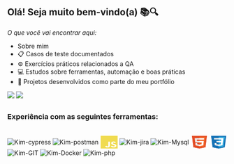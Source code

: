 ## Olá! Seja muito bem-vindo(a) 📚🔍
*O que você vai encontrar aqui:*
- Sobre mim
- 📋 Casos de teste documentados
- ⚙️ Exercícios práticos relacionados a QA
- 💻 Estudos sobre ferramentas, automação e boas práticas
- 📂 Projetos desenvolvidos como parte do meu portfólio

<div> 
  <a href = "mailto:kimberllys.amaral@gmail.com"><img src="https://img.shields.io/badge/-Gmail-%23333?style=for-the-badge&logo=gmail&logoColor=white" target="_blank"></a>
  <a href="https://www.linkedin.com/in/kimberllyamaral" target="_blank"><img src="https://img.shields.io/badge/-LinkedIn-%230077B5?style=for-the-badge&logo=linkedin&logoColor=white" target="_blank"></a> 
</div>
  
 ## 
 ### Experiência com as seguintes ferramentas:
<div style="display: inline_block"><br>

  <img align="center" alt="Kim-cypress" height="100" width="110" src="https://cdn.jsdelivr.net/gh/devicons/devicon@latest/icons/cypressio/cypressio-original-wordmark.svg" />

  <img align="center" alt="Kim-postman" height="100" width="110" src="https://cdn.jsdelivr.net/gh/devicons/devicon@latest/icons/postman/postman-original-wordmark.svg" />

  <img align="center" alt="Kim-Js" height="30" width="40" src="https://raw.githubusercontent.com/devicons/devicon/master/icons/javascript/javascript-plain.svg">

  <img align="center" alt="Kim-jira" height="30" width="40" src="https://cdn.jsdelivr.net/gh/devicons/devicon@latest/icons/jira/jira-original-wordmark.svg" />

  <img align="center" alt="Kim-Mysql" height="100" width="110" src="https://cdn.jsdelivr.net/gh/devicons/devicon/icons/mysql/mysql-original-wordmark.svg" />

  <img align="center" alt="Kim-HTML" height="30" width="40" src="https://raw.githubusercontent.com/devicons/devicon/master/icons/html5/html5-original.svg">
  
  <img align="center" alt="Kim-CSS" height="30" width="40" src="https://raw.githubusercontent.com/devicons/devicon/master/icons/css3/css3-original.svg">
  
  <img align="center" alt="Kim-GIT" height="30" width="40" src="https://cdn.jsdelivr.net/gh/devicons/devicon/icons/git/git-original.svg" />

  <img align="center" alt="Kim-Docker" height="30" width="40" src="https://cdn.jsdelivr.net/gh/devicons/devicon/icons/docker/docker-original-wordmark.svg" />

  <img align="center" alt="Kim-php" height="30" width="40" src="https://cdn.jsdelivr.net/gh/devicons/devicon/icons/php/php-original.svg" />
  
</div>

